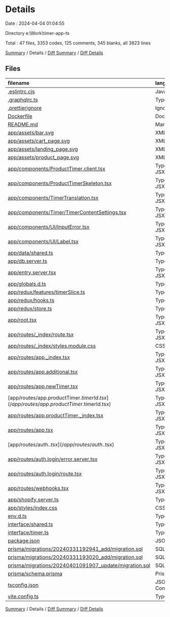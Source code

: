 # Details

Date : 2024-04-04 01:04:55

Directory e:\\Work\\timer-app-ts

Total : 47 files,  3353 codes, 125 comments, 345 blanks, all 3823 lines

[Summary](results.md) / Details / [Diff Summary](diff.md) / [Diff Details](diff-details.md)

## Files
| filename | language | code | comment | blank | total |
| :--- | :--- | ---: | ---: | ---: | ---: |
| [.eslintrc.cjs](/.eslintrc.cjs) | JavaScript | 12 | 1 | 1 | 14 |
| [.graphqlrc.ts](/.graphqlrc.ts) | TypeScript | 34 | 1 | 7 | 42 |
| [.prettierignore](/.prettierignore) | Ignore | 13 | 0 | 1 | 14 |
| [Dockerfile](/Dockerfile) | Docker | 10 | 3 | 7 | 20 |
| [README.md](/README.md) | Markdown | 184 | 0 | 98 | 282 |
| [app/assets/bar.svg](/app/assets/bar.svg) | XML | 15 | 0 | 1 | 16 |
| [app/assets/cart_page.svg](/app/assets/cart_page.svg) | XML | 9 | 0 | 1 | 10 |
| [app/assets/landing_page.svg](/app/assets/landing_page.svg) | XML | 13 | 0 | 1 | 14 |
| [app/assets/product_page.svg](/app/assets/product_page.svg) | XML | 15 | 0 | 1 | 16 |
| [app/components/ProductTimer.client.tsx](/app/components/ProductTimer.client.tsx) | TypeScript JSX | 83 | 0 | 7 | 90 |
| [app/components/ProductTimerSkeleton.tsx](/app/components/ProductTimerSkeleton.tsx) | TypeScript JSX | 11 | 0 | 2 | 13 |
| [app/components/TimerTranslation.tsx](/app/components/TimerTranslation.tsx) | TypeScript JSX | 0 | 0 | 1 | 1 |
| [app/components/Timer/TimerContentSettings.tsx](/app/components/Timer/TimerContentSettings.tsx) | TypeScript JSX | 832 | 5 | 16 | 853 |
| [app/components/UI/InputError.tsx](/app/components/UI/InputError.tsx) | TypeScript JSX | 5 | 0 | 2 | 7 |
| [app/components/UI/Label.tsx](/app/components/UI/Label.tsx) | TypeScript JSX | 22 | 0 | 2 | 24 |
| [app/data/shared.ts](/app/data/shared.ts) | TypeScript | 0 | 0 | 1 | 1 |
| [app/db.server.ts](/app/db.server.ts) | TypeScript | 11 | 0 | 5 | 16 |
| [app/entry.server.tsx](/app/entry.server.tsx) | TypeScript JSX | 53 | 0 | 6 | 59 |
| [app/globals.d.ts](/app/globals.d.ts) | TypeScript | 1 | 0 | 1 | 2 |
| [app/redux/features/timerSlice.ts](/app/redux/features/timerSlice.ts) | TypeScript | 309 | 8 | 8 | 325 |
| [app/redux/hooks.ts](/app/redux/hooks.ts) | TypeScript | 5 | 1 | 2 | 8 |
| [app/redux/store.ts](/app/redux/store.ts) | TypeScript | 9 | 3 | 3 | 15 |
| [app/root.tsx](/app/root.tsx) | TypeScript JSX | 32 | 0 | 2 | 34 |
| [app/routes/_index/route.tsx](/app/routes/_index/route.tsx) | TypeScript JSX | 51 | 0 | 8 | 59 |
| [app/routes/_index/styles.module.css](/app/routes/_index/styles.module.css) | CSS | 62 | 0 | 12 | 74 |
| [app/routes/app._index.tsx](/app/routes/app._index.tsx) | TypeScript JSX | 281 | 0 | 8 | 289 |
| [app/routes/app.additional.tsx](/app/routes/app.additional.tsx) | TypeScript JSX | 80 | 0 | 3 | 83 |
| [app/routes/app.newTimer.tsx](/app/routes/app.newTimer.tsx) | TypeScript JSX | 95 | 0 | 3 | 98 |
| [app/routes/app.productTimer.$timerId.tsx](/app/routes/app.productTimer.$timerId.tsx) | TypeScript JSX | 5 | 0 | 1 | 6 |
| [app/routes/app.productTimer._index.tsx](/app/routes/app.productTimer._index.tsx) | TypeScript JSX | 27 | 0 | 1 | 28 |
| [app/routes/app.tsx](/app/routes/app.tsx) | TypeScript JSX | 31 | 1 | 8 | 40 |
| [app/routes/auth.$.tsx](/app/routes/auth.$.tsx) | TypeScript JSX | 6 | 0 | 3 | 9 |
| [app/routes/auth.login/error.server.tsx](/app/routes/auth.login/error.server.tsx) | TypeScript JSX | 13 | 0 | 4 | 17 |
| [app/routes/auth.login/route.tsx](/app/routes/auth.login/route.tsx) | TypeScript JSX | 59 | 0 | 9 | 68 |
| [app/routes/webhooks.tsx](/app/routes/webhooks.tsx) | TypeScript JSX | 22 | 1 | 6 | 29 |
| [app/shopify.server.ts](/app/shopify.server.ts) | TypeScript | 48 | 0 | 3 | 51 |
| [app/styles/index.css](/app/styles/index.css) | CSS | 0 | 0 | 1 | 1 |
| [env.d.ts](/env.d.ts) | TypeScript | 0 | 2 | 1 | 3 |
| [interface/shared.ts](/interface/shared.ts) | TypeScript | 305 | 0 | 6 | 311 |
| [interface/timer.ts](/interface/timer.ts) | TypeScript | 103 | 0 | 10 | 113 |
| [package.json](/package.json) | JSON | 66 | 0 | 1 | 67 |
| [prisma/migrations/20240331192941_add/migration.sql](/prisma/migrations/20240331192941_add/migration.sql) | SQL | 146 | 24 | 34 | 204 |
| [prisma/migrations/20240331193020_add/migration.sql](/prisma/migrations/20240331193020_add/migration.sql) | SQL | 54 | 59 | 24 | 137 |
| [prisma/migrations/20240401091907_update/migration.sql](/prisma/migrations/20240401091907_update/migration.sql) | SQL | 3 | 10 | 3 | 16 |
| [prisma/schema.prisma](/prisma/schema.prisma) | Prisma | 145 | 2 | 14 | 161 |
| [tsconfig.json](/tsconfig.json) | JSON with Comments | 26 | 0 | 1 | 27 |
| [vite.config.ts](/vite.config.ts) | TypeScript | 47 | 4 | 5 | 56 |

[Summary](results.md) / Details / [Diff Summary](diff.md) / [Diff Details](diff-details.md)